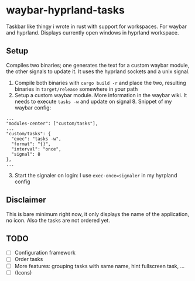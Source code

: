 # waybar-hyprland-tasks
Taskbar like thingy i wrote in rust with support for workspaces. For waybar and hyprland. Displays currently open windows in hyprland workspace.

## Setup
Compiles two binaries; one generates the text for a custom waybar module, the other signals to update it.
It uses the hyprland sockets and a unix signal.

1. Compile both binaries with `cargo build -r` and place the two, resulting binaries in `target/release` somewhere in your path
2. Setup a custom waybar module. More information in the waybar wiki. It needs to execute `tasks -w` and update on signal 8.
   Snippet of my waybar config:
```
...
"modules-center": ["custom/tasks"],
...
"custom/tasks": {
  "exec": "tasks -w",
  "format": "{}",
  "interval": "once",
  "signal": 8
},
...
```
3. Start the signaler on login: I use `exec-once=signaler` in my hyrpland config

## Disclaimer

This is bare minimum right now, it only displays the name of the application, no icon. Also the tasks are not ordered yet.

## TODO

- [ ] Configuration framework
- [ ] Order tasks
- [ ] More features: grouping tasks with same name, hint fullscreen task, ...
- [ ] (Icons)

